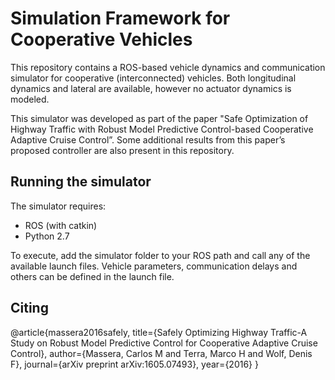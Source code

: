 # Simulation Framework for Cooperative Vehicles

This repository contains a ROS-based vehicle dynamics and communication simulator for cooperative (interconnected) vehicles. Both longitudinal dynamics and lateral are available, however no actuator dynamics is modeled.

This simulator was developed as part of the paper "Safe Optimization of Highway Traffic with Robust Model Predictive Control-based Cooperative Adaptive Cruise Control”. Some additional results from this paper’s proposed controller are also present in this repository.

## Running the simulator

The simulator requires:
- ROS (with catkin)
- Python 2.7

To execute, add the simulator folder to your ROS path and call any of the available launch files. Vehicle parameters, communication delays and others can be defined in the launch file.

## Citing

@article{massera2016safely,
  title={Safely Optimizing Highway Traffic-A Study on Robust Model Predictive Control for Cooperative Adaptive Cruise Control},
  author={Massera, Carlos M and Terra, Marco H and Wolf, Denis F},
  journal={arXiv preprint arXiv:1605.07493},
  year={2016}
}